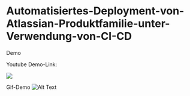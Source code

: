 # Automatisiertes-Deployment-von-Atlassian-Produktfamilie-unter-Verwendung-von-CI-CD

Demo

Youtube Demo-Link:

[![](http://img.youtube.com/vi/NfuUtgSef3c/0.jpg)](http://www.youtube.com/watch?v=NfuUtgSef3c "")

Gif-Demo
![Alt Text](https://github.com/coulibal/Automatisiertes-Deployment-von-Atlassian-Produktfamilie-unter-Verwendung-von-CI-CD/blob/master/Demo/Demo.gif)



